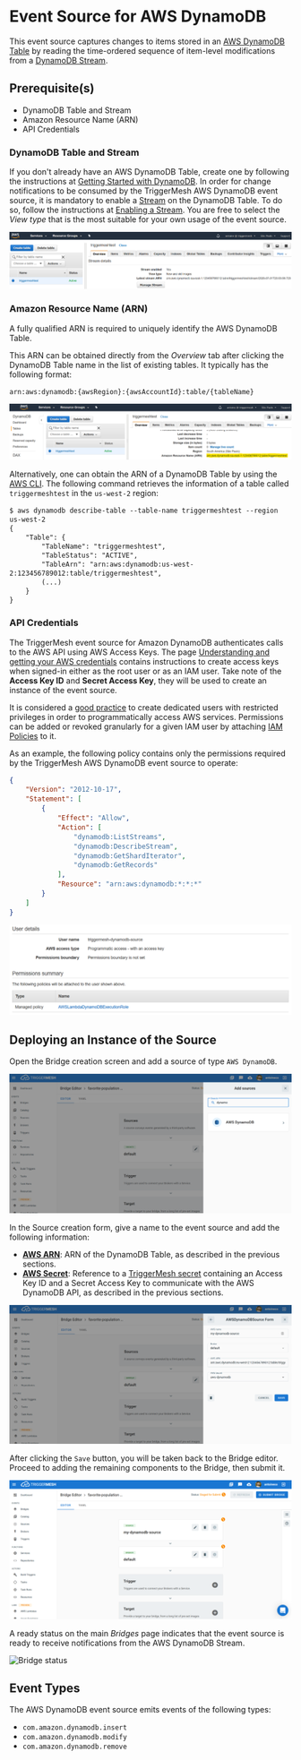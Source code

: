 # Event Source for AWS DynamoDB

This event source captures changes to items stored in an [AWS DynamoDB Table][ddb-docs] by reading the time-ordered
sequence of item-level modifications from a [DynamoDB Stream][ddb-streams].

## Prerequisite(s)

- DynamoDB Table and Stream
- Amazon Resource Name (ARN)
- API Credentials

### DynamoDB Table and Stream

If you don't already have an AWS DynamoDB Table, create one by following the instructions at [Getting Started with
DynamoDB][ddb-gettingstarted]. In order for change notifications to be consumed by the TriggerMesh AWS DynamoDB event
source, it is mandatory to enable a [Stream][ddb-streams] on the DynamoDB Table. To do so, follow the instructions at
[Enabling a Stream][ddb-stream-enable]. You are free to select the _View type_ that is the most suitable for your own
usage of the event source.

![DynamoDB Table](../images/awsdynamodb-source/table-1.png)

### Amazon Resource Name (ARN)

A fully qualified ARN is required to uniquely identify the AWS DynamoDB Table.

This ARN can be obtained directly from the _Overview_ tab after clicking the DynamoDB Table name in the list of existing
tables. It typically has the following format:

```
arn:aws:dynamodb:{awsRegion}:{awsAccountId}:table/{tableName}
```

![DynamoDB Table ARN](../images/awsdynamodb-source/table-2.png)

Alternatively, one can obtain the ARN of a DynamoDB Table by using the [AWS CLI][aws-cli]. The following command
retrieves the information of a table called `triggermeshtest` in the `us-west-2` region:

```console
$ aws dynamodb describe-table --table-name triggermeshtest --region us-west-2
{
    "Table": {
        "TableName": "triggermeshtest",
        "TableStatus": "ACTIVE",
        "TableArn": "arn:aws:dynamodb:us-west-2:123456789012:table/triggermeshtest",
        (...)
    }
}
```

### API Credentials

The TriggerMesh event source for Amazon DynamoDB authenticates calls to the AWS API using AWS Access Keys. The page
[Understanding and getting your AWS credentials][accesskey] contains instructions to create access keys when signed-in
either as the root user or as an IAM user. Take note of the **Access Key ID** and **Secret Access Key**, they will be
used to create an instance of the event source.

It is considered a [good practice][iam-bestpractices] to create dedicated users with restricted privileges in order to
programmatically access AWS services. Permissions can be added or revoked granularly for a given IAM user by attaching
[IAM Policies][iam-policies] to it.

As an example, the following policy contains only the permissions required by the TriggerMesh AWS DynamoDB event
source to operate:

```json
{
    "Version": "2012-10-17",
    "Statement": [
        {
            "Effect": "Allow",
            "Action": [
                "dynamodb:ListStreams",
                "dynamodb:DescribeStream",
                "dynamodb:GetShardIterator",
                "dynamodb:GetRecords"
            ],
            "Resource": "arn:aws:dynamodb:*:*:*"
        }
    ]
}
```

![Creating an IAM user](../images/awsdynamodb-source/iam-user-1.png)

## Deploying an Instance of the Source

Open the Bridge creation screen and add a source of type `AWS DynamoDB`.

![Adding an AWS DynamoDB source](../images/awsdynamodb-source/create-bridge-1.png)

In the Source creation form, give a name to the event source and add the following information:

* [**AWS ARN**][arn]: ARN of the DynamoDB Table, as described in the previous sections.
* [**AWS Secret**][accesskey]: Reference to a [TriggerMesh secret][tm-secret] containing an Access Key ID and a Secret
  Access Key to communicate with the AWS DynamoDB API, as described in the previous sections.

![AWS DynamoDB source form](../images/awsdynamodb-source/create-bridge-2.png)

After clicking the `Save` button, you will be taken back to the Bridge editor. Proceed to adding the remaining
components to the Bridge, then submit it.

![Bridge overview](../images/awsdynamodb-source/create-bridge-3.png)

A ready status on the main _Bridges_ page indicates that the event source is ready to receive notifications from the AWS
DynamoDB Stream.

![Bridge status](../images/bridge-status-green.png)

## Event Types

The AWS DynamoDB event source emits events of the following types:

* `com.amazon.dynamodb.insert`
* `com.amazon.dynamodb.modify`
* `com.amazon.dynamodb.remove`

[arn]: https://docs.aws.amazon.com/IAM/latest/UserGuide/list_amazondynamodb.html#amazondynamodb-resources-for-iam-policies
[accesskey]: https://docs.aws.amazon.com/general/latest/gr/aws-sec-cred-types.html#access-keys-and-secret-access-keys
[aws-cli]: https://aws.amazon.com/cli/
[iam-bestpractices]: https://docs.aws.amazon.com/general/latest/gr/aws-access-keys-best-practices.html#iam-user-access-keys
[iam-policies]: https://docs.aws.amazon.com/IAM/latest/UserGuide/access_policies.html

[ddb-docs]: https://docs.aws.amazon.com/amazondynamodb/latest/developerguide/Introduction.html
[ddb-streams]: https://docs.aws.amazon.com/amazondynamodb/latest/developerguide/Streams.html
[ddb-gettingstarted]: https://docs.aws.amazon.com/amazondynamodb/latest/developerguide/GettingStartedDynamoDB.html
[ddb-stream-enable]: https://docs.aws.amazon.com/amazondynamodb/latest/developerguide/Streams.html#Streams.Enabling

[tm-secret]: ../guides/secrets.md
